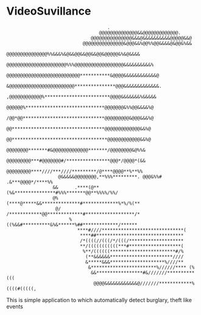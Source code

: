 # VideoSuvillance

                                                                                
                                         .                                      
                                      @@@@@@@@@@@@@@&&@@@@@@@@@@@@@.                      
                                   @@@@@@@@@@@@@@@&&&@&&&&&&&&&&@@@@@&&@                  
                                @@@@@@@@@@@@@@@&@@@&&%@@%%@@&&&&@&@@&%&&                  
                          @@@@@@@@@@@@@@@%%&&&%&@&&@@&&@@&&@@&@@@@@&%&@&&&&               
                       @@@@@@@@@@@@@@@@@@@@@@%%%@@@@@@@@@@@@@@@@@@&&&&&&&&&&%             
                      @@@@@@@@@@@@@@@@@@@@@@@@@@@***********&@@@@&&&&&&&&&&&&@            
                      &@@@@@@@@@@@@@@@@@@@@@@@@***************@@@&&&&&&&&&&&&&.           
                        ,@@@@@@@@@@@@%************************@@@@&&&&&&&%&&&&&           
                          @@@@@@%*****************************@@@@@@@&%%@@&&&&%@          
                          /@@*@@******************************@@@@@@@@@&@@@&&&%@          
                           @@**********************************@@@@@@@@@@@@@&&%@          
                           @@***********************************@@@@@@@@@@@@&&%@          
                            @@@@@@@@*******#&@@@@@@@@@@@@@*******/@@@@@@@@&@%%&           
                            @@@@@@@@@***#@@@@@@@#/****************@@@*/@@@@*(&&           
                             @@@@@@@@@****////***////*********/@****@@@@**%**%%           
                       @&&&&&@@@@@@@@,**%%%*********. @@@&%%# .&***@@@@*/****%%           
                     &&      .****(@**(%&***************#%%%*******@@**%%%%/%%/           
                     @%      (****@*****&&**************#*************%*%/%(**            
                      @/    /************@@*************#******************/*             
                           %((%&&#**********&%&******%##*************/******              
                              ****#////******************************(                    
                               ****##********************************                     
                               /*((((//(((/*/(((/********************                     
                               **/(((((((((((***#*******************(                     
                                %**/((((((************************#/%                     
                                 (**&&&&&&***********************////                     
                                 &*****&&&********************%////**                     
                                  &************************%//////**** (%                 
                                   &&*****************#&///////**********(((              
                                    @@@@&&&&&&&&&&&&@///////************%((((#(((((,      



This is simple application to which automatically detect burglary, theft like events
